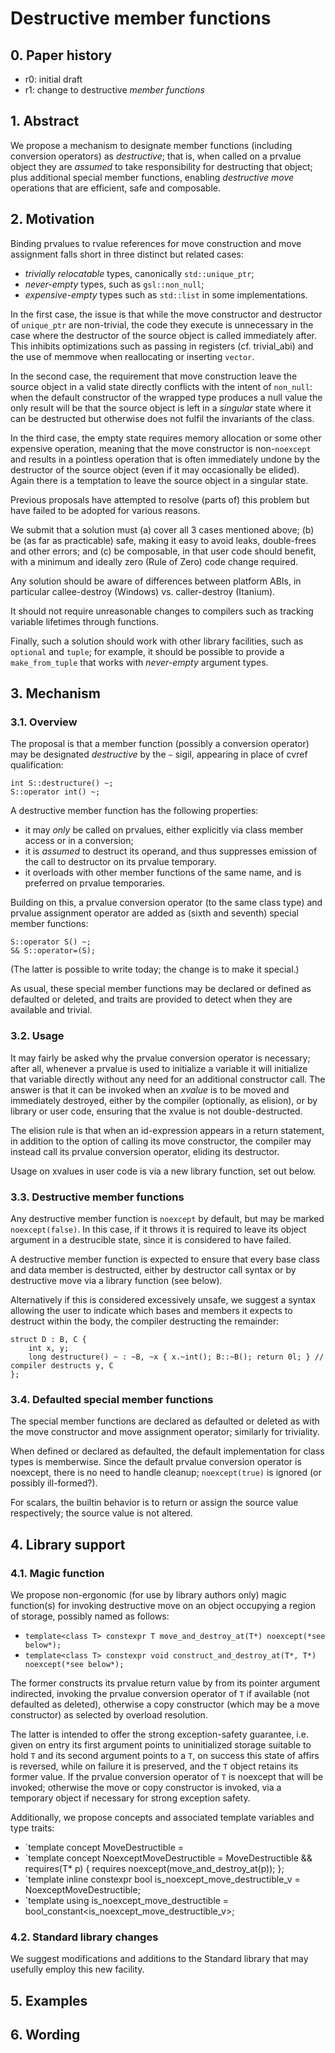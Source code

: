 # Destructive member functions

## 0. Paper history

* r0: initial draft
* r1: change to destructive *member functions*

## 1. Abstract

We propose a mechanism to designate member functions (including conversion operators) as *destructive*; that is, when called on a prvalue object they are *assumed* to take responsibility for destructing that object; plus additional special member functions, enabling *destructive move* operations that are efficient, safe and composable.

## 2. Motivation

Binding prvalues to rvalue references for move construction and move assignment falls short in three distinct but related cases:

* *trivially relocatable* types, canonically `std::unique_ptr`;
* *never-empty* types, such as `gsl::non_null`;
* *expensive-empty* types such as `std::list` in some implementations.

In the first case, the issue is that while the move constructor and destructor of `unique_ptr` are non-trivial, the code they execute is unnecessary in the case where the destructor of the source object is called immediately after. This inhibits optimizations such as passing in registers (cf. trivial_abi) and the use of memmove when reallocating or inserting `vector`.

In the second case, the requirement that move construction leave the source object in a valid state directly conflicts with the intent of `non_null`: when the default constructor of the wrapped type produces a null value the only result will be that the source object is left in a *singular* state where it can be destructed but otherwise does not fulfil the invariants of the class.

In the third case, the empty state requires memory allocation or some other expensive operation, meaning that the move constructor is non-`noexcept` and results in a pointless operation that is often immediately undone by the destructor of the source object (even if it may occasionally be elided). Again there is a temptation to leave the source object in a singular state.

Previous proposals have attempted to resolve (parts of) this problem but have failed to be adopted for various reasons.

We submit that a solution must (a) cover all 3 cases mentioned above; (b) be (as far as practicable) safe, making it easy to avoid leaks, double-frees and other errors; and (c) be composable, in that user code should benefit, with a minimum and ideally zero (Rule of Zero) code change required.

Any solution should be aware of differences between platform ABIs, in particular callee-destroy (Windows) vs. caller-destroy (Itanium).

It should not require unreasonable changes to compilers such as tracking variable lifetimes through functions.

Finally, such a solution should work with other library facilities, such as `optional` and `tuple`; for example, it should be possible to provide a `make_from_tuple` that works with *never-empty* argument types.

## 3. Mechanism

### 3.1. Overview

The proposal is that a member function (possibly a conversion operator) may be designated *destructive* by the `~` sigil, appearing in place of cvref qualification:

    int S::destructure() ~;
    S::operator int() ~;

A destructive member function has the following properties:

* it may *only* be called on prvalues, either explicitly via class member access or in a conversion;
* it is *assumed* to destruct its operand, and thus suppresses emission of the call to destructor on its prvalue temporary.
* it overloads with other member functions of the same name, and is preferred on prvalue temporaries.

Building on this, a prvalue conversion operator (to the same class type) and prvalue assignment operator are added as (sixth and seventh) special member functions:

    S::operator S() ~;
    S& S::operator=(S);

(The latter is possible to write today; the change is to make it special.)

As usual, these special member functions may be declared or defined as defaulted or deleted, and traits are provided to detect when they are available and trivial.

### 3.2. Usage

It may fairly be asked why the prvalue conversion operator is necessary; after all, whenever a prvalue is used to initialize a variable it will initialize that variable directly without any need for an additional constructor call. The answer is that it can be invoked when an *xvalue* is to be moved and immediately destroyed, either by the compiler (optionally, as elision), or by library or user code, ensuring that the xvalue is not double-destructed.

The elision rule is that when an id-expression appears in a return statement, in addition to the option of calling its move constructor, the compiler may instead call its prvalue conversion operator, eliding its destructor.

Usage on xvalues in user code is via a new library function, set out below.

### 3.3. Destructive member functions

Any destructive member function is `noexcept` by default, but may be marked `noexcept(false)`. In this case, if it throws it is required to leave its object argument in a destrucible state, since it is considered to have failed.

A destructive member function is expected to ensure that every base class and data member is destructed, either by destructor call syntax or by destructive move via a library function (see below). 

Alternatively if this is considered excessively unsafe, we suggest a syntax allowing the user to indicate which bases and members it expects to destruct within the body, the compiler destructing the remainder:

    struct D : B, C {
        int x, y;
        long destructure() ~ : ~B, ~x { x.~int(); B::~B(); return 0l; } // compiler destructs y, C
    };

### 3.4. Defaulted special member functions

The special member functions are declared as defaulted or deleted as with the move constructor and move assignment operator; similarly for triviality.

When defined or declared as defaulted, the default implementation for class types is memberwise. Since the default prvalue conversion operator is noexcept, there is no need to handle cleanup; `noexcept(true)` is ignored (or possibly ill-formed?).

For scalars, the builtin behavior is to return or assign the source value respectively; the source value is not altered.

## 4. Library support

### 4.1. Magic function

We propose non-ergonomic (for use by library authors only) magic function(s) for invoking destructive move on an object occupying a region of storage, possibly named as follows:

* `template<class T> constexpr T move_and_destroy_at(T*) noexcept(*see below*);`
* `template<class T> constexpr void construct_and_destroy_at(T*, T*) noexcept(*see below*);`

The former constructs its prvalue return value by from its pointer argument indirected, invoking the prvalue conversion operator of `T` if available (not defaulted as deleted), otherwise a copy constructor (which may be a move constructor) as selected by overload resolution.

The latter is intended to offer the strong exception-safety guarantee, i.e. given on entry its first argument points to uninitialized storage suitable to hold `T` and its second argument points to a `T`, on success this state of affirs is reversed, while on failure it is preserved, and the `T` object retains its former value. If the prvalue conversion operator of `T` is noexcept that will be invoked; otherwise the move or copy constructor is invoked, via a temporary object if necessary for strong exception safety.

Additionally, we propose concepts and associated template variables and type traits:

* `template<class T> concept MoveDestructible = 
* `template<class T> concept NoexceptMoveDestructible = MoveDestructible<T> && requires(T* p) { requires noexcept(move_and_destroy_at(p)); };
* `template<class T> inline constexpr bool is_noexcept_move_destructible_v = NoexceptMoveDestructible<T>;
* `template<class T> using is_noexcept_move_destructible = bool_constant<is_noexcept_move_destructible_v<T>>;

### 4.2. Standard library changes

We suggest modifications and additions to the Standard library that may usefully employ this new facility.

## 5. Examples

## 6. Wording
